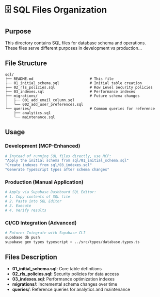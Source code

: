 # 🗄️ SQL Files Organization

## Purpose

This directory contains SQL files for database schema and operations. These files serve different purposes in development vs production...

## File Structure

```
sql/
├── README.md                          # This file
├── 01_initial_schema.sql              # Initial table creation
├── 02_rls_policies.sql                # Row Level Security policies
├── 03_indexes.sql                     # Performance indexes
├── migrations/                        # Future schema changes
│   ├── 001_add_email_column.sql
│   └── 002_add_user_preferences.sql
└── queries/                           # Common queries for reference
    ├── analytics.sql
    └── maintenance.sql
```

## Usage

### Development (MCP-Enhanced)
```bash
# Instead of running SQL files directly, use MCP:
"Apply the initial schema from sql/01_initial_schema.sql"
"Create indexes from sql/03_indexes.sql"
"Generate TypeScript types after schema changes"
```

### Production (Manual Application)
```bash
# Apply via Supabase Dashboard SQL Editor:
# 1. Copy contents of SQL file
# 2. Paste into SQL Editor
# 3. Execute
# 4. Verify results
```

### CI/CD Integration (Advanced)
```bash
# Future: Integrate with Supabase CLI
supabase db push
supabase gen types typescript > ../src/types/database.types.ts
```

## Files Description

- **01_initial_schema.sql**: Core table definitions
- **02_rls_policies.sql**: Security policies for data access
- **03_indexes.sql**: Performance optimization indexes
- **migrations/**: Incremental schema changes over time
- **queries/**: Reference queries for analytics and maintenance